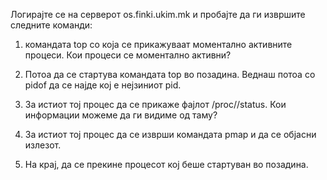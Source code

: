 Логирајте се на серверот os.finki.ukim.mk и пробајте да ги извршите следните команди:
1. командата top со која се прикажуваат моментално активните процеси. Кои процеси се моментално активни?

2. Потоа да се стартува командата top во позадина. Веднаш потоа со pidof да се најде кој е нејзиниот pid.

3. За истиот тој процес да се прикаже фајлот /proc/<pid>/status. Кои информации можеме да ги видиме од таму?

4. За истиот тој процес да се изврши командата pmap и да се објасни излезот.

5. На крај, да се прекине процесот кој беше стартуван во позадина.
